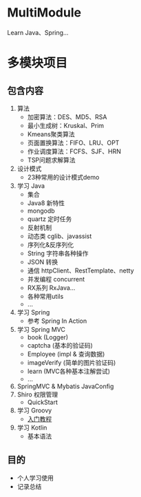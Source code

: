 # MultiModule
Learn Java、Spring...

# 多模块项目

## 包含内容

1. 算法
    - 加密算法：DES、MD5、RSA
    - 最小生成树：Kruskal、Prim
    - Kmeans聚类算法
    - 页面置换算法：FIFO、LRU、OPT
    - 作业调度算法：FCFS、SJF、HRN
    - TSP问题求解算法
2. 设计模式
    - 23种常用的设计模式demo
3. 学习 Java
    - 集合
    - Java8 新特性
    - mongodb
    - quartz 定时任务
    - 反射机制
    - 动态类 cglib、javassist
    - 序列化&反序列化
    - String 字符串各种操作
    - JSON 转换
    - 通信 httpClient、RestTemplate、netty
    - 并发编程 concurrent
    - RX系列 RxJava...
    - 各种常用utils
    - ...
4. 学习 Spring
    - 参考 Spring In Action
5. 学习 Spring MVC
    - book (Logger)
    - captcha (基本的验证码)
    - Employee (impl & 查询数据)
    - imageVerify (简单的图片验证码)
    - learn (MVC各种基本注解尝试)
    - ...
7. SpringMVC & Mybatis JavaConfig
8. Shiro 权限管理
    - QuickStart
9. 学习 Groovy
    - [入门教程](http://blog.csdn.net/kmyhy/article/details/4200563)
10. 学习 Kotlin
    - 基本语法


## 目的

- 个人学习使用
- 记录总结
